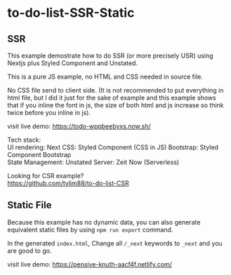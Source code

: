 # to-do-list-SSR-Static

## SSR

This example demostrate how to do SSR (or more precisely USR) using Nextjs plus Styled Component and Unstated.

This is a pure JS example, no HTML and CSS needed in source file.

No CSS file send to client side. (It is not recommended to put everything in html file, but I did it just for the sake of example and this example shows that if you inline the font in js, the size of both html and js increase so think twice before you inline in js).

visit live demo: https://todo-wppbeebyxs.now.sh/

Tech stack:  
UI rendering: Next
CSS: Styled Component (CSS in JS)
Bootstrap: Styled Component Bootstrap  
State Management: Unstated
Server: Zeit Now (Serverless)

Looking for CSR example?  
https://github.com/tylim88/to-do-list-CSR

## Static File

Because this example has no dynamic data, you can also generate equivalent static files by using `npm run export` command.

In the generated `index.html`, Change all `/_next` keywords to `_next` and you are good to go.

visit live demo: https://pensive-knuth-aacf4f.netlify.com/
